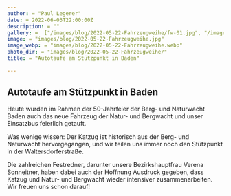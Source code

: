 ```yaml
---
author: = "Paul Legerer"
date: = 2022-06-03T22:00:00Z
description: = ""
gallery: =  ["/images/blog/2022-05-22-Fahrzeugweihe/fw-01.jpg", "/images/blog/2022-05-22-Fahrzeugweihe/   fw-02.jpg", "/images/blog/2022-05-22-Fahrzeugweihe/fw-03.jpg", "/images/blog/2022-05-22-Fahrzeugweihe/fw-04.jpg", "/images/blog/2022-05-22-Fahrzeugweihe/fw-05.jpg", "/images/blog/2022-05-22-Fahrzeugweihe/fw-06.jpg", "/images/blog/2022-05-22-Fahrzeugweihe/fw-07.jpg", "/images/blog/2022-05-22-Fahrzeugweihe/fw-08.jpg", "/images/blog/2022-05-22-Fahrzeugweihe/fw-09.jpg", "/images/blog/2022-05-22-Fahrzeugweihe/fw-10.jpg", "/images/blog/2022-05-22-Fahrzeugweihe/fw-11.jpg", "/images/blog/2022-05-22-Fahrzeugweihe/fw-12.jpg", "/images/blog/2022-05-22-Fahrzeugweihe/fw-13.jpg", "/images/blog/2022-05-22-Fahrzeugweihe/fw-14.jpg", "/images/blog/2022-05-22-Fahrzeugweihe/fw-15.jpg", "/images/blog/2022-05-22-Fahrzeugweihe/fw-16.jpg", "/images/blog/2022-05-22-Fahrzeugweihe/fw-17.jpg", "/images/blog/2022-05-22-Fahrzeugweihe/fw-18.jpg", "/images/blog/2022-05-22-Fahrzeugweihe/fw-19.jpg", "/images/blog/2022-05-22-Fahrzeugweihe/fw-20.jpg"] 
image: = "images/blog/2022-05-22-Fahrzeugweihe.jpg"
image_webp: = "images/blog/2022-05-22-Fahrzeugweihe.webp"
photo_dir: = "images/blog/2022-05-22-Fahrzeugweihe/"
title: = "Autotaufe am Stützpunkt in Baden"

---
```

## Autotaufe am Stützpunkt in Baden

Heute wurden im Rahmen der 50-Jahrfeier der Berg- und Naturwacht Baden auch das neue Fahrzeug der Natur- und Bergwacht und unser Einsatzbus feierlich getauft.

Was wenige wissen: Der Katzug ist historisch aus der Berg- und Naturwacht hervorgegangen, und wir teilen uns immer noch den Stützpunkt in der Waltersdorferstraße.

Die zahlreichen Festredner, darunter unsere Bezirkshauptfrau Verena Sonneitner, haben dabei auch der Hoffnung Ausdruck gegeben, dass Katzug und Natur- und Bergwacht wieder intensiver zusammenarbeiten. Wir freuen uns schon darauf!  